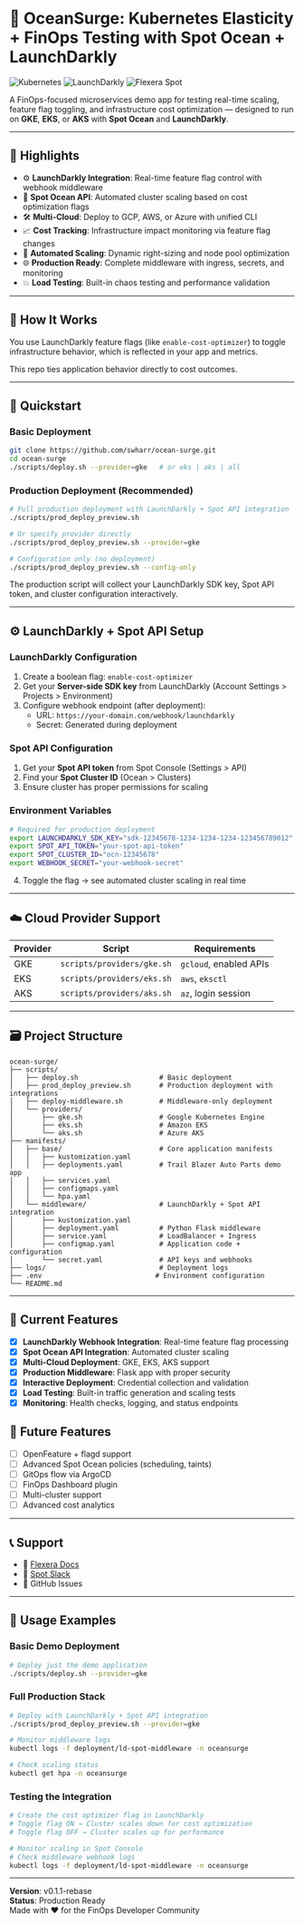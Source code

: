 # 🌊 OceanSurge: Kubernetes Elasticity + FinOps Testing with Spot Ocean + LaunchDarkly

![Kubernetes](https://img.shields.io/badge/kubernetes-%23326ce5.svg?style=for-the-badge&logo=kubernetes&logoColor=white)
![LaunchDarkly](https://img.shields.io/badge/LaunchDarkly-Feature--Flags-blue?style=for-the-badge)
![Flexera Spot](https://img.shields.io/badge/Flexera--Spot-Ocean-blue?style=for-the-badge)

A FinOps-focused microservices demo app for testing real-time scaling, feature flag toggling, and infrastructure cost optimization — designed to run on **GKE**, **EKS**, or **AKS** with **Spot Ocean** and **LaunchDarkly**.

---

## 🚀 Highlights

- ⚙️ **LaunchDarkly Integration**: Real-time feature flag control with webhook middleware
- 🌊 **Spot Ocean API**: Automated cluster scaling based on cost optimization flags
- 🛠️ **Multi-Cloud**: Deploy to GCP, AWS, or Azure with unified CLI
- 📈 **Cost Tracking**: Infrastructure impact monitoring via feature flag changes
- 🔄 **Automated Scaling**: Dynamic right-sizing and node pool optimization
- 🌐 **Production Ready**: Complete middleware with ingress, secrets, and monitoring
- 💥 **Load Testing**: Built-in chaos testing and performance validation

---

## 🧪 How It Works

You use LaunchDarkly feature flags (like `enable-cost-optimizer`) to toggle infrastructure behavior, which is reflected in your app and metrics.

This repo ties application behavior directly to cost outcomes.

---

## 🧰 Quickstart

### Basic Deployment
```bash
git clone https://github.com/swharr/ocean-surge.git
cd ocean-surge
./scripts/deploy.sh --provider=gke   # or eks | aks | all
```

### Production Deployment (Recommended)
```bash
# Full production deployment with LaunchDarkly + Spot API integration
./scripts/prod_deploy_preview.sh

# Or specify provider directly
./scripts/prod_deploy_preview.sh --provider=gke

# Configuration only (no deployment)
./scripts/prod_deploy_preview.sh --config-only
```

The production script will collect your LaunchDarkly SDK key, Spot API token, and cluster configuration interactively.

---

## ⚙️ LaunchDarkly + Spot API Setup

### LaunchDarkly Configuration
1. Create a boolean flag: `enable-cost-optimizer`
2. Get your **Server-side SDK key** from LaunchDarkly (Account Settings > Projects > Environment)
3. Configure webhook endpoint (after deployment):
   - URL: `https://your-domain.com/webhook/launchdarkly`
   - Secret: Generated during deployment

### Spot API Configuration
1. Get your **Spot API token** from Spot Console (Settings > API)
2. Find your **Spot Cluster ID** (Ocean > Clusters)
3. Ensure cluster has proper permissions for scaling

### Environment Variables
```bash
# Required for production deployment
export LAUNCHDARKLY_SDK_KEY="sdk-12345678-1234-1234-1234-123456789012"
export SPOT_API_TOKEN="your-spot-api-token"
export SPOT_CLUSTER_ID="ocn-12345678"
export WEBHOOK_SECRET="your-webhook-secret"
```

4. Toggle the flag → see automated cluster scaling in real time

---

## ☁️ Cloud Provider Support

| Provider | Script                              | Requirements          |
|----------|-------------------------------------|------------------------|
| GKE      | `scripts/providers/gke.sh`          | `gcloud`, enabled APIs |
| EKS      | `scripts/providers/eks.sh`          | `aws`, `eksctl`        |
| AKS      | `scripts/providers/aks.sh`          | `az`, login session    |

---

## 🗃️ Project Structure

```
ocean-surge/
├── scripts/
│   ├── deploy.sh                    # Basic deployment
│   ├── prod_deploy_preview.sh       # Production deployment with integrations
│   ├── deploy-middleware.sh         # Middleware-only deployment
│   └── providers/
│       ├── gke.sh                   # Google Kubernetes Engine
│       ├── eks.sh                   # Amazon EKS
│       └── aks.sh                   # Azure AKS
├── manifests/
│   ├── base/                        # Core application manifests
│   │   ├── kustomization.yaml
│   │   ├── deployments.yaml         # Trail Blazer Auto Parts demo app
│   │   ├── services.yaml
│   │   ├── configmaps.yaml
│   │   └── hpa.yaml
│   └── middleware/                  # LaunchDarkly + Spot API integration
│       ├── kustomization.yaml
│       ├── deployment.yaml          # Python Flask middleware
│       ├── service.yaml             # LoadBalancer + Ingress
│       ├── configmap.yaml           # Application code + configuration
│       └── secret.yaml              # API keys and webhooks
├── logs/                            # Deployment logs
├── .env                            # Environment configuration
└── README.md
```

---

## 🎯 Current Features

- [x] **LaunchDarkly Webhook Integration**: Real-time feature flag processing
- [x] **Spot Ocean API Integration**: Automated cluster scaling
- [x] **Multi-Cloud Deployment**: GKE, EKS, AKS support
- [x] **Production Middleware**: Flask app with proper security
- [x] **Interactive Deployment**: Credential collection and validation
- [x] **Load Testing**: Built-in traffic generation and scaling tests
- [x] **Monitoring**: Health checks, logging, and status endpoints

## 🧠 Future Features

- [ ] OpenFeature + flagd support
- [ ] Advanced Spot Ocean policies (scheduling, taints)
- [ ] GitOps flow via ArgoCD
- [ ] FinOps Dashboard plugin
- [ ] Multi-cluster support
- [ ] Advanced cost analytics

---

## 📞 Support

- 📖 [Flexera Docs](https://docs.spot.io)
- 💬 [Spot Slack](https://community.spot.io)
- 🐛 GitHub Issues

---

## 🔧 Usage Examples

### Basic Demo Deployment
```bash
# Deploy just the demo application
./scripts/deploy.sh --provider=gke
```

### Full Production Stack
```bash
# Deploy with LaunchDarkly + Spot API integration
./scripts/prod_deploy_preview.sh --provider=gke

# Monitor middleware logs
kubectl logs -f deployment/ld-spot-middleware -n oceansurge

# Check scaling status
kubectl get hpa -n oceansurge
```

### Testing the Integration
```bash
# Create the cost optimizer flag in LaunchDarkly
# Toggle flag ON → Cluster scales down for cost optimization
# Toggle flag OFF → Cluster scales up for performance

# Monitor scaling in Spot Console
# Check middleware webhook logs
kubectl logs -f deployment/ld-spot-middleware -n oceansurge
```

---

**Version**: v0.1.1-rebase  
**Status**: Production Ready  
Made with ❤️ for the FinOps Developer Community